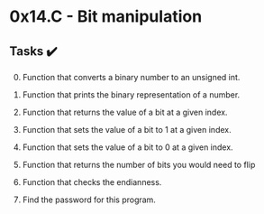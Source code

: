 # 0x14.C - Bit manipulation

## Tasks :heavy_check_mark:

0. Function that converts a binary number to an unsigned int.

1. Function that prints the binary representation of a number.

2. Function that returns the value of a bit at a given index.

3. Function that sets the value of a bit to 1 at a given index.

4. Function that sets the value of a bit to 0 at a given index.

5. Function that returns the number of bits you would need to flip

6. Function that checks the endianness.

7. Find the password for this program.